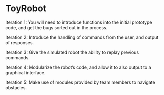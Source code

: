# ToyRobot
Iteration 1: You will need to introduce functions into the initial prototype code, and get the bugs sorted out in the process.

Iteration 2: Introduce the handling of commands from the user, and output of responses.

Iteration 3: Give the simulated robot the ability to replay previous commands.

Iteration 4: Modularize the robot’s code, and allow it to also output to a graphical interface.

Iteration 5: Make use of modules provided by team members to navigate obstacles.
